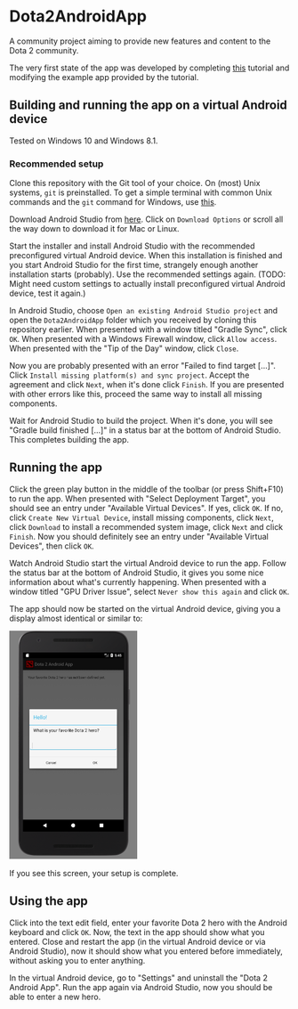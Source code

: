 # Dota2AndroidApp

A community project aiming to provide new features and content to the Dota 2 community.

The very first state of the app was developed by completing [this](https://www.raywenderlich.com/132381/kotlin-for-android-an-introduction) tutorial and modifying the example app provided by the tutorial.

## Building and running the app on a virtual Android device

Tested on Windows 10 and Windows 8.1.

### Recommended setup

Clone this repository with the Git tool of your choice. On (most) Unix systems, `git` is preinstalled. To get a simple terminal with common Unix commands and the `git` command for Windows, use [this](https://git-for-windows.github.io/).

Download Android Studio from [here](https://developer.android.com/studio/index.html). Click on `Download Options` or scroll all the way down to download it for Mac or Linux.

Start the installer and install Android Studio with the recommended preconfigured virtual Android device. When this installation is finished and you start Android Studio for the first time, strangely enough another installation starts (probably). Use the recommended settings again. (TODO: Might need custom settings to actually install preconfigured virtual Android device, test it again.)

In Android Studio, choose `Open an existing Android Studio project` and open the `Dota2AndroidApp` folder which you received by cloning this repository earlier. When presented with a window titled "Gradle Sync", click `OK`. When presented with a Windows Firewall window, click `Allow access`. When presented with the "Tip of the Day" window, click `Close`.

Now you are probably presented with an error "Failed to find target [...]". Click `Install missing platform(s) and sync project`. Accept the agreement and click `Next`, when it's done click `Finish`. If you are presented with other errors like this, proceed the same way to install all missing components.

Wait for Android Studio to build the project. When it's done, you will see "Gradle build finished [...]" in a status bar at the bottom of Android Studio. This completes building the app.

## Running the app

Click the green play button in the middle of the toolbar (or press Shift+F10) to run the app. When presented with "Select Deployment Target", you should see an entry under "Available Virtual Devices". If yes, click `OK`. If no, click `Create New Virtual Device`, install missing components, click `Next`, click `Download` to install a recommended system image, click `Next` and click `Finish`. Now you should definitely see an entry under "Available Virtual Devices", then click `OK`.

Watch Android Studio start the virtual Android device to run the app. Follow the status bar at the bottom of Android Studio, it gives you some nice information about what's currently happening. When presented with a window titled "GPU Driver Issue", select `Never show this again` and click `OK`.

The app should now be started on the virtual Android device, giving you a display almost identical or similar to:

<img src="screenshots/app_startup.png" width="230" height="410"/>

If you see this screen, your setup is complete.

## Using the app

Click into the text edit field, enter your favorite Dota 2 hero with the Android keyboard and click `OK`. Now, the text in the app should show what you entered. Close and restart the app (in the virtual Android device or via Android Studio), now it should show what you entered before immediately, without asking you to enter anything.

In the virtual Android device, go to "Settings" and uninstall the "Dota 2 Android App". Run the app again via Android Studio, now you should be able to enter a new hero.

